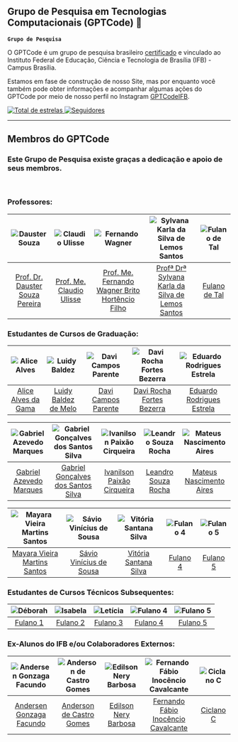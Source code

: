 ## Grupo de Pesquisa em Tecnologias Computacionais (GPTCode) 👋

**`Grupo de Pesquisa`**

O GPTCode é um grupo de pesquisa brasileiro [certificado](http://dgp.cnpq.br/dgp/espelhogrupo/6357808047600163) e vinculado ao Instituto Federal de Educação, Ciência e Tecnologia de Brasília (IFB) - Campus Brasília. 

Estamos em fase de construção de nosso Site, mas por enquanto você também pode obter informações e acompanhar algumas ações do GPTCode por meio de nosso perfil no Instagram [GPTCodeIFB](https://www.instagram.com/gptcodeifb/).

<p align="left">
    <a href="https://github.com/gptcodeifb?tab=repositories&sort=stargazers">
        <img 
            alt="Total de estrelas" 
            title="Total de estrelas GitHub" 
            src="https://custom-icon-badges.demolab.com/github/stars/gptcodeifb?color=55960c&style=for-the-badge&labelColor=488207&logo=star&label=estrelas"
        />
    </a>
    <a href="https://github.com/gptcodeifb?tab=followers">
        <img 
            alt="Seguidores" 
            title="Me siga no GitHub" 
            src="https://custom-icon-badges.demolab.com/github/followers/gptcodeifb?color=236ad3&labelColor=1155ba&style=for-the-badge&logo=github&label=Seguidores&logoColor=white"
        />
    </a>
</p>

---

## Membros do GPTCode

### Este Grupo de Pesquisa existe graças a dedicação e apoio de seus membros.

<br/>

### Professores:

| ![Dauster Souza](https://avatars.githubusercontent.com/u/148724441?v=4) | ![Claudio Ulisse](https://avatars.githubusercontent.com/u/5414440?v=4) | ![Fernando Wagner](xx) | ![Sylvana Karla da Silva de Lemos Santos](xx) | ![Fulano de Tal](xxxx) |
|:---:|:---:|:---:|:---:|:---:|
| [Prof. Dr. Dauster Souza Pereira](https://github.com/daustersp) | [Prof. Me. Claudio Ulisse](https://github.com/claulis/) | [Prof. Me. Fernando Wagner Brito Hortêncio Filho](https://github.com/daustersp) | [Profª Drª Sylvana Karla da Silva de Lemos Santos](https://github.com/daustersp) | [Fulano de Tal](https://github.com/daustersp) |
     

### Estudantes de Cursos de Graduação:
| ![Alice Alves](https://avatars.githubusercontent.com/u/145937615?v=4) | ![Luidy Baldez](https://avatars.githubusercontent.com/u/144949301?v=4) | ![Davi Campos Parente](https://avatars.githubusercontent.com/u/132585581?v=4) | ![Davi Rocha Fortes Bezerra](https://avatars.githubusercontent.com/u/163659635?v=4) | ![Eduardo Rodrigues Estrela](https://avatars.githubusercontent.com/u/80110410?v=4) |
|:---:|:---:|:---:|:---:|:---:|
| [Alice Alves da Gama](https://github.com/AliceAlvesG) | [Luidy Baldez de Melo](https://github.com/lBALDEZl) | [Davi Campos Parente](https://github.com/DaviParente10) | [Davi Rocha Fortes Bezerra](https://github.com/davirfb) | [Eduardo Rodrigues Estrela](https://github.com/EduardoStarZ) |

| ![Gabriel Azevedo Marques](https://avatars.githubusercontent.com/u/100439515?v=4) | ![Gabriel Gonçalves dos Santos Silva](https://avatars.githubusercontent.com/u/114953469?v=4) | ![Ivanilson Paixão Cirqueira](https://avatars.githubusercontent.com/u/143647580?v=4) | ![Leandro Souza Rocha](https://avatars.githubusercontent.com/u/114433850?v=4) | ![Mateus Nascimento Aires](https://avatars.githubusercontent.com/u/230431728?v=4) |
|:---:|:---:|:---:|:---:|:---:|
| [Gabriel Azevedo Marques](https://github.com/SkyWallker616) | [Gabriel Gonçalves dos Santos Silva](https://github.com/Gabriel25484) | [Ivanilson Paixão Cirqueira](https://github.com/ivanilsonstfler) | [Leandro Souza Rocha](https://github.com/Leandrorocha17) | [Mateus Nascimento Aires](https://github.com/daustersp) |

| ![Mayara Vieira Martins Santos](https://avatars.githubusercontent.com/u/153861782?v=4) | ![Sávio Vinícius de Sousa](https://avatars.githubusercontent.com/u/129786165?v=4) | ![Vitória Santana Silva](https://avatars.githubusercontent.com/u/143649633?v=4) | ![Fulano 4](https://avatars.githubusercontent.com/u/230431728?v=4) | ![Fulano 5](https://avatars.githubusercontent.com/u/230431728?v=4) |
|:---:|:---:|:---:|:---:|:---:|
| [Mayara Vieira Martins Santos](https://github.com/MayaraVieiraa) | [Sávio Vinícius de Sousa](https://github.com/savifb) | [Vitória Santana Silva](https://github.com/VII-Z) | [Fulano 4](https://github.com/daustersp) | [Fulano 5](https://github.com/daustersp) |


### Estudantes de Cursos Técnicos Subsequentes:
| ![Déborah](https://avatars.githubusercontent.com/u/230431728?v=4) | ![Isabela](https://avatars.githubusercontent.com/u/230431728?v=4) | ![Letícia](https://avatars.githubusercontent.com/u/230431728?v=4) | ![Fulano 4](https://avatars.githubusercontent.com/u/230431728?v=4) | ![Fulano 5](https://avatars.githubusercontent.com/u/230431728?v=4) |
|:---:|:---:|:---:|:---:|:---:|
| [Fulano 1](https://github.com/daustersp) | [Fulano 2](https://github.com/daustersp) | [Fulano 3](https://github.com/daustersp) | [Fulano 4](https://github.com/daustersp) | [Fulano 5](https://github.com/daustersp) |


### Ex-Alunos do IFB e/ou Colaboradores Externos:
| ![Andersen Gonzaga Facundo](https://avatars.githubusercontent.com/u/138904363?v=4) | ![Anderson de Castro Gomes](https://avatars.githubusercontent.com/u/139027256?v=4) | ![Edilson Nery Barbosa](https://avatars.githubusercontent.com/u/230431728?v=4) | ![Fernando Fábio Inocêncio Cavalcante](https://avatars.githubusercontent.com/u/161374485?v=4) | ![Ciclano C](https://avatars.githubusercontent.com/u/230431728?v=4) |
|:---:|:---:|:---:|:---:|:---:|
| [Andersen Gonzaga Facundo](https://github.com/andersengf) | [Anderson de Castro Gomes](https://github.com/AndersonCastroGomes) | [Edilson Nery Barbosa](https://github.com/daustersp) | [Fernando Fábio Inocêncio Cavalcante](https://github.com/FernandoFIC) | [Ciclano C](https://github.com/daustersp) |
